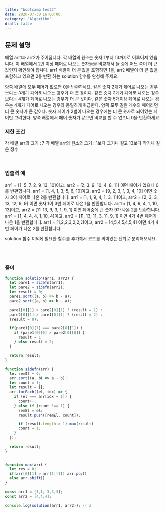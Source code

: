 ```yaml
---
title: "bootcamp test2"
date: 2020-07-30 16:00:00
category: 'Algorithm'
draft: false
---
```


## 문제 설명

배열 arr1과 arr2가 주어집니다. 각 배열의 원소는 숫자 1부터 13까지로 이루어져 있습니다.
이 배열에서 2번 이상 페어로 나오는 숫자들을 비교해서 둘 중에 어느 쪽이 더 큰 값인지 확인해야 합니다.
arr1 배열이 더 큰 값을 포함하면 1을, arr2 배열이 더 큰 값을 포함하고 있으면 2를 반환 하는 solution 함수를 완성해 주세요.

양쪽 배열에 모두 페어가 없으면 0을 반환하세요.
같은 숫자 2개가 페어로 나오는 경우보다는 3개가 페어로 나오는 경우가 더 큰 값이다.
같은 숫자 3개가 페어로 나오는 경우보다는 4개가 페어로 나오는 경우가 더 큰 값이다.
같은 숫자 5개이상 페어로 나오는 경우는 4개가 페어로 나오는 경우와 동일하게 취급한다.
양쪽 모두 같은 개수의 페어라면 더 큰 숫자가 큰 값이다.
숫자 페어가 2벌이 나오는 경우에는 더 큰 숫자로 되어있는 페어만 고려한다.
양쪽 배열에서 페어 숫자가 같으면 비교를 할 수 없으니 0을 반환하세요.<br>

### 제한 조건

각 배열 arr의 크기 : 7
각 배열 arr의 원소의 크기 : 1보다 크거나 같고 13보다 작거나 같은 정수

<br>

### 입출력 예

arr1 = [1, 5, 7, 2, 9, 13, 10]이고, arr2 = [2, 3, 9, 10, 4, 8, 11] 이면 페어가 없으니 0를 반환합니다.
arr1 = [1, 4, 1, 3, 5, 6, 10]이고, arr2 = [9, 2, 3, 1, 3, 4, 10] 이면 숫자 3이 페어로 나온 2를 반환합니다.
arr1 = [1, 1, 9, 4, 1, 3, 11]이고, arr2 = [2, 3, 3, 13, 12, 9, 9] 이면 숫자 1이 3번 페어로 나온 1을 반환합니다.
arr1 = [1, 4, 9, 4, 1, 10, 13]이고, arr2 = [11, 13, 9, 3, 1, 9, 1] 이면 페어중에 큰 숫자 9가 나온 2를 반환합니다.
arr1 = [1, 4, 4, 4, 1, 10, 4]이고, arr2 = [11, 13, 11, 3, 11, 9, 1] 이면 4가 4번 페어가 나온 1을 반환합니다.
arr1 = [1,2,2,3,2,2,2]이고, arr2 = [4,5,4,5,4,5,4] 이면 4가 4번 페어가 나온 2를 반환합니다.

solution 함수 이외에 필요한 함수를 추가해서 코드를 의미있는 단위로 분리해보세요.

<br><br>

### 풀이

```js
function solution(arr1, arr2) {
  let pare1 = sidefn(arr1);
  let pare2 = sidefn(arr2);
  let result = 0;
  pare1.sort((a, b) => b - a);
  pare2.sort((a, b) => b - a);

  pare1[0][1] > pare2[0][1] ? (result = 1) : 
  pare2[0][1] > pare1[0][1] ? (result = 2) :
  (result = 0);

  if(pare1[0][1] === pare2[0][1]) {
    if (pare1[0][0] > pare2[0][0]) {
      result = 1
    } else result = 2;
  }

  return result;
}

function sidefn(arr) {
  let remEl = 0;
  arr.sort((a, b) => a - b);
  let count = 1;
  let result = [];
  arr.forEach((el, idx) => {
    if (el === arr[idx + 1]) {
      count++;
    } else if (count !== 1) {
      remEl = el;
      result.push([remEl, count]);

      if (result.length > 1) max(result)
      count = 1;
    }
  });

  return result;
}


function max(arr) {
  let res = 0;  
  if(arr[0][1] > arr[1][1]) arr.pop()
  else arr.shift()
}

const arr1 = [1,1, 3,3,3];
const arr2 = [4,4,4];

console.log(solution(arr1, arr2)); // 2
```

